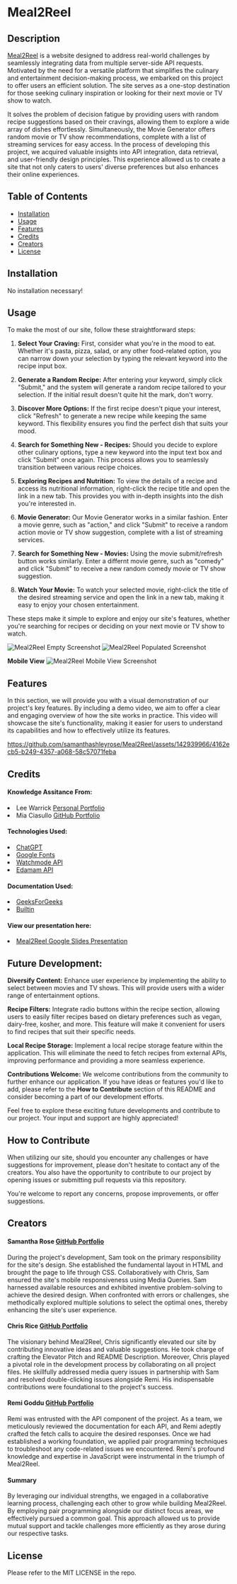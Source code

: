 # Meal2Reel

## Description

<link><a href="https://samanthashleyrose.github.io/Meal2Reel/">Meal2Reel</a></link> is a website designed to address real-world challenges by seamlessly integrating data from multiple server-side API requests. Motivated by the need for a versatile platform that simplifies the culinary and entertainment decision-making process, we embarked on this project to offer users an efficient solution. The site serves as a one-stop destination for those seeking culinary inspiration or looking for their next movie or TV show to watch.

It solves the problem of decision fatigue by providing users with random recipe suggestions based on their cravings, allowing them to explore a wide array of dishes effortlessly. Simultaneously, the Movie Generator offers random movie or TV show recommendations, complete with a list of streaming services for easy access. In the process of developing this project, we acquired valuable insights into API integration, data retrieval, and user-friendly design principles. This experience allowed us to create a site that not only caters to users' diverse preferences but also enhances their online experiences.

## Table of Contents

- [Installation](#installation)
- [Usage](#usage)
- [Features](#features)
- [Credits](#credits)
- [Creators](#creators)
- [License](#license)

## Installation

No installation necessary!

## Usage

To make the most of our site, follow these straightforward steps:

1. **Select Your Craving:** First, consider what you're in the mood to eat. Whether it's pasta, pizza, salad, or any other food-related option, you can narrow down your selection by typing the relevant keyword into the recipe input box.

2. **Generate a Random Recipe:** After entering your keyword, simply click "Submit," and the system will generate a random recipe tailored to your selection. If the initial result doesn't quite hit the mark, don't worry.

3. **Discover More Options:** If the first recipe doesn't pique your interest, click "Refresh" to generate a new recipe while keeping the same keyword. This flexibility ensures you find the perfect dish that suits your mood.

4. **Search for Something New - Recipes:** Should you decide to explore other culinary options, type a new keyword into the input text box and click "Submit" once again. This process allows you to seamlessly transition between various recipe choices.

5. **Exploring Recipes and Nutrition:** To view the details of a recipe and access its nutritional information, right-click the recipe title and open the link in a new tab. This provides you with in-depth insights into the dish you're interested in.

6. **Movie Generator:** Our Movie Generator works in a similar fashion. Enter a movie genre, such as "action," and click "Submit" to receive a random action movie or TV show suggestion, complete with a list of streaming services.

7. **Search for Something New - Movies:** Using the movie submit/refresh button works similarly. Enter a differnt movie genre, such as "comedy" and click "Submit" to receive a new random comedy movie or TV show suggestion.

8. **Watch Your Movie:** To watch your selected movie, right-click the title of the desired streaming service and open the link in a new tab, making it easy to enjoy your chosen entertainment.

These steps make it simple to explore and enjoy our site's features, whether you're searching for recipes or deciding on your next movie or TV show to watch.

![Meal2Reel Empty Screenshot](./assets/images/Meal2Reel-Empty-SC.png)
![Meal2Reel Populated Screenshot](./assets/images/Meal2Reel-Populated-SC.png)

**Mobile View**
![Meal2Reel Mobile View Screenshot](./assets/images/Meal2Reel-Populated-FullsizeSC.png)

## Features

In this section, we will provide you with a visual demonstration of our project's key features. By including a demo video, we aim to offer a clear and engaging overview of how the site works in practice. This video will showcase the site's functionality, making it easier for users to understand its capabilities and how to effectively utilize its features.

https://github.com/samanthashleyrose/Meal2Reel/assets/142939966/4162ecb5-b249-4357-a068-58c57071feba

## Credits

#### Knowledge Assitance From:
<li>Lee Warrick <link><a href="https://leewarrick.com/">Personal Portfolio</a></link></li>
<li>Mia Ciasullo <link><a href="https://github.com/miacias">GitHub Portfolio</a></link></li>

#### Technologies Used:
<li><link><a href="https://chat.openai.com/">ChatGPT</a></link></li>
<li><link><a href="https://fonts.google.com/specimen/Archivo+Black?query=Archivo+Black">Google Fonts</a></link></li>
<li><link><a href="https://api.watchmode.com/">Watchmode API</a></link></li>
<li><link><a href="https://developer.edamam.com/edamam-recipe-api">Edamam API</a></link></li>

#### Documentation Used:
<li><link><a href="https://www.geeksforgeeks.org/how-to-remove-duplicates-from-an-array-of-objects-using-javascript/">GeeksForGeeks</a></link></li>
<li><link><a href="https://builtin.com/software-engineering-perspectives/remove-duplicates-from-array-javascript">Builtin</a></link></li>

#### View our presentation here:
<li><link><a href="https://docs.google.com/presentation/d/19IN6k8lLyVzbBYzuFEJyvN3xCaj3FHqN40BbkBk_CtM/edit#slide=id.g29302b580d9_0_49">Meal2Reel Google Slides Presentation</a></link></li>

## Future Development:

**Diversify Content:** Enhance user experience by implementing the ability to select between movies and TV shows. This will provide users with a wider range of entertainment options.

**Recipe Filters:** Integrate radio buttons within the recipe section, allowing users to easily filter recipes based on dietary preferences such as vegan, dairy-free, kosher, and more. This feature will make it convenient for users to find recipes that suit their specific needs.

**Local Recipe Storage:** Implement a local recipe storage feature within the application. This will eliminate the need to fetch recipes from external APIs, improving performance and providing a more seamless experience.

**Contributions Welcome:** We welcome contributions from the community to further enhance our application. If you have ideas or features you'd like to add, please refer to the **How to Contribute** section of this README and consider becoming a part of our development efforts.

Feel free to explore these exciting future developments and contribute to our project. Your input and support are highly appreciated!

## How to Contribute 

When utilizing our site, should you encounter any challenges or have suggestions for improvement, please don't hesitate to contact any of the creators. You also have the opportunity to contribute to our project by opening issues or submitting pull requests via this repository.

You're welcome to report any concerns, propose improvements, or offer suggestions.

## Creators

#### <link>Samantha Rose <a href="https://github.com/samanthashleyrose">GitHub Portfolio</a></link>
During the project's development, Sam took on the primary responsibility for the site's design. She established the fundamental layout in HTML and brought the page to life through CSS. Collaboratively with Chris, Sam ensured the site's mobile responsiveness using Media Queries. Sam harnessed available resources and exhibited inventive problem-solving to achieve the desired design. When confronted with errors or challenges, she methodically explored multiple solutions to select the optimal ones, thereby enhancing the site's user experience.

####  <link>Chris Rice <a href="https://github.com/SnipaMasta">GitHub Portfolio</a></link>
The visionary behind Meal2Reel, Chris significantly elevated our site by contributing innovative ideas and valuable suggestions. He took charge of crafting the Elevator Pitch and README Description. Moreover, Chris played a pivotal role in the development process by collaborating on all project files. He skillfully addressed media query issues in partnership with Sam and resolved double-clicking issues alongside Remi. His indispensable contributions were foundational to the project's success.

#### <link>Remi Goddu <a href="https://github.com/rgoddu">GitHub Portfolio</a></link>
Remi was entrusted with the API component of the project. As a team, we meticulously reviewed the documentation for each API, and Remi adeptly crafted the fetch calls to acquire the desired responses. Once we had established a working foundation, we applied pair programming techniques to troubleshoot any code-related issues we encountered. Remi's profound knowledge and expertise in JavaScript were instrumental in the triumph of Meal2Reel.

#### Summary
By leveraging our individual strengths, we engaged in a collaborative learning process, challenging each other to grow while building Meal2Reel. By employing pair programming alongside our distinct focus areas, we effectively pursued a common goal. This approach allowed us to provide mutual support and tackle challenges more efficiently as they arose during our respective tasks.

## License

Please refer to the MIT LICENSE in the repo.
